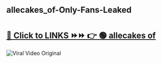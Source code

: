 
 ## allecakes_of-Only-Fans-Leaked

# <h2><a href="https://clipsfans.com/allecakes_of&ref=git">🔗 Click to LINKS ⏩⏩ 👉 🟢 allecakes of </a></h2>

<a href="https://clipsfans.com/allecakes_of&ref=git" rel="nofollow" data-target="animated-image.originalLink"><img src="https://i.ibb.co.com/xMMVF88/686577567.gif" alt="Viral Video Original" style="max-width: 100%; display: inline-block;" data-target="animated-image.originalImage"></a>
